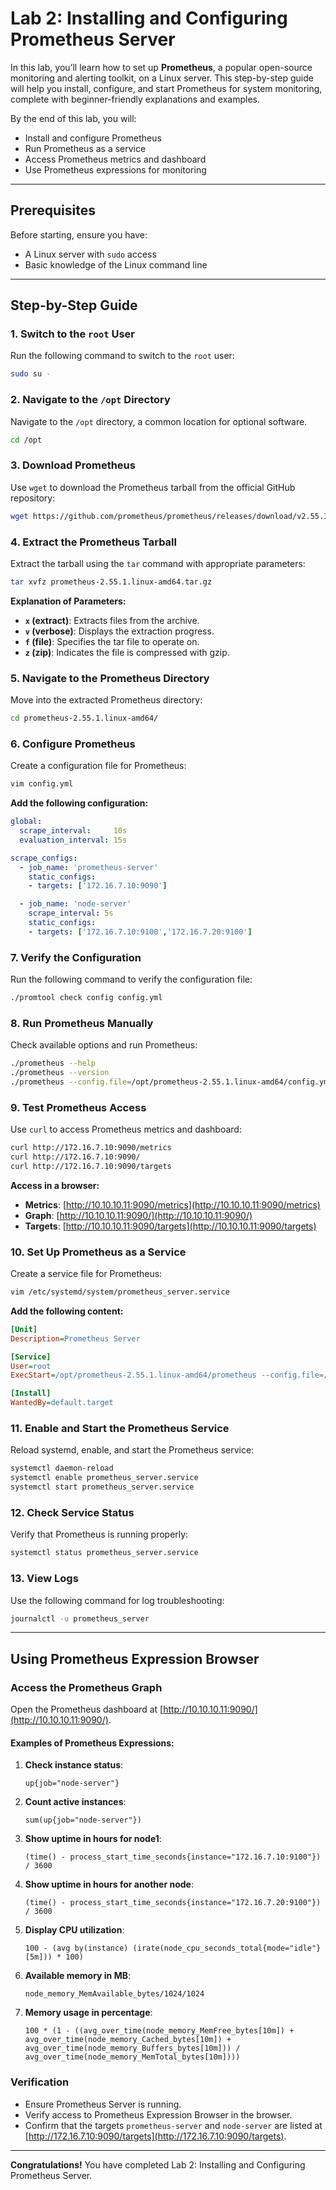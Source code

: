 # Lab 2: Installing and Configuring Prometheus Server

In this lab, you’ll learn how to set up **Prometheus**, a popular open-source monitoring and alerting toolkit, on a Linux server. This step-by-step guide will help you install, configure, and start Prometheus for system monitoring, complete with beginner-friendly explanations and examples.

By the end of this lab, you will:

- Install and configure Prometheus
- Run Prometheus as a service
- Access Prometheus metrics and dashboard
- Use Prometheus expressions for monitoring

---

## Prerequisites
Before starting, ensure you have:

- A Linux server with `sudo` access
- Basic knowledge of the Linux command line

---

## Step-by-Step Guide

### 1. Switch to the `root` User
Run the following command to switch to the `root` user:

```bash
sudo su -
```

### 2. Navigate to the `/opt` Directory
Navigate to the `/opt` directory, a common location for optional software.

```bash
cd /opt
```

### 3. Download Prometheus
Use `wget` to download the Prometheus tarball from the official GitHub repository:

```bash
wget https://github.com/prometheus/prometheus/releases/download/v2.55.1/prometheus-2.55.1.linux-amd64.tar.gz
```

### 4. Extract the Prometheus Tarball
Extract the tarball using the `tar` command with appropriate parameters:

```bash
tar xvfz prometheus-2.55.1.linux-amd64.tar.gz
```

**Explanation of Parameters:**

- **`x` (extract)**: Extracts files from the archive.
- **`v` (verbose)**: Displays the extraction progress.
- **`f` (file)**: Specifies the tar file to operate on.
- **`z` (zip)**: Indicates the file is compressed with gzip.

### 5. Navigate to the Prometheus Directory
Move into the extracted Prometheus directory:

```bash
cd prometheus-2.55.1.linux-amd64/
```

### 6. Configure Prometheus
Create a configuration file for Prometheus:

```bash
vim config.yml
```

**Add the following configuration:**

```yaml
global:
  scrape_interval:     10s
  evaluation_interval: 15s

scrape_configs:
  - job_name: 'prometheus-server'
    static_configs:
    - targets: ['172.16.7.10:9090']

  - job_name: 'node-server'
    scrape_interval: 5s
    static_configs:
    - targets: ['172.16.7.10:9100','172.16.7.20:9100']
```

### 7. Verify the Configuration
Run the following command to verify the configuration file:

```bash
./promtool check config config.yml
```

### 8. Run Prometheus Manually
Check available options and run Prometheus:

```bash
./prometheus --help
./prometheus --version
./prometheus --config.file=/opt/prometheus-2.55.1.linux-amd64/config.yml
```

### 9. Test Prometheus Access
Use `curl` to access Prometheus metrics and dashboard:

```bash
curl http://172.16.7.10:9090/metrics
curl http://172.16.7.10:9090/
curl http://172.16.7.10:9090/targets
```

**Access in a browser:**

- **Metrics**: [http://10.10.10.11:9090/metrics](http://10.10.10.11:9090/metrics)
- **Graph**: [http://10.10.10.11:9090/](http://10.10.10.11:9090/)
- **Targets**: [http://10.10.10.11:9090/targets](http://10.10.10.11:9090/targets)

### 10. Set Up Prometheus as a Service
Create a service file for Prometheus:

```bash
vim /etc/systemd/system/prometheus_server.service
```

**Add the following content:**

```ini
[Unit]
Description=Prometheus Server

[Service]
User=root
ExecStart=/opt/prometheus-2.55.1.linux-amd64/prometheus --config.file=/opt/prometheus-2.55.1.linux-amd64/config.yml --web.external-url=http://0.0.0.0:9090/

[Install]
WantedBy=default.target
```

### 11. Enable and Start the Prometheus Service
Reload systemd, enable, and start the Prometheus service:

```bash
systemctl daemon-reload
systemctl enable prometheus_server.service
systemctl start prometheus_server.service
```

### 12. Check Service Status
Verify that Prometheus is running properly:

```bash
systemctl status prometheus_server.service
```

### 13. View Logs
Use the following command for log troubleshooting:

```bash
journalctl -u prometheus_server
```

---

## Using Prometheus Expression Browser

### Access the Prometheus Graph
Open the Prometheus dashboard at [http://10.10.10.11:9090/](http://10.10.10.11:9090/).

#### Examples of Prometheus Expressions:

1. **Check instance status**:

   ```promql
   up{job="node-server"}
   ```

2. **Count active instances**:

   ```promql
   sum(up{job="node-server"})
   ```

3. **Show uptime in hours for node1**:

   ```promql
   (time() - process_start_time_seconds{instance="172.16.7.10:9100"}) / 3600
   ```

4. **Show uptime in hours for another node**:

   ```promql
   (time() - process_start_time_seconds{instance="172.16.7.20:9100"}) / 3600
   ```

5. **Display CPU utilization**:

   ```promql
   100 - (avg by(instance) (irate(node_cpu_seconds_total{mode="idle"}[5m])) * 100)
   ```

6. **Available memory in MB**:

   ```promql
   node_memory_MemAvailable_bytes/1024/1024
   ```

7. **Memory usage in percentage**:

   ```promql
   100 * (1 - ((avg_over_time(node_memory_MemFree_bytes[10m]) + avg_over_time(node_memory_Cached_bytes[10m]) + avg_over_time(node_memory_Buffers_bytes[10m])) / avg_over_time(node_memory_MemTotal_bytes[10m])))
   ```

### Verification

- Ensure Prometheus Server is running.
- Verify access to Prometheus Expression Browser in the browser.
- Confirm that the targets `prometheus-server` and `node-server` are listed at [http://172.16.7.10:9090/targets](http://172.16.7.10:9090/targets).

---

**Congratulations!** You have completed Lab 2: Installing and Configuring Prometheus Server.
